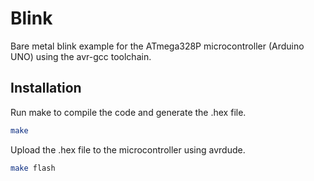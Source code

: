 # Blink

Bare metal blink example for the ATmega328P microcontroller (Arduino UNO) using the avr-gcc toolchain.

## Installation

Run make to compile the code and generate the .hex file.

```bash
make
```

Upload the .hex file to the microcontroller using avrdude.

```bash
make flash
```
